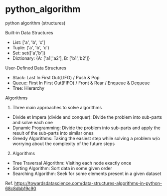 # python_algorithm
python algorithm (structures)

Built-in Data Structures
- List: ['a', 'b', 'c']
- Tuple: ('a', 'b', 'c')
- Set: set(['a','b'])
- Dictionary: {A: ['a1','a2'], B: ['b1','b2']}

User-Defined Data Structures
- Stack: Last In First Out(LIFO) / Push & Pop
- Queue: First In First Out(FIFO) / Front & Rear / Enqueue & Dequeue
- Tree: Hierarchy 

Algorithms
1. Three main approaches to solve algorithms
- Divide et Impera (divide and conquer): Divide the problem into sub-parts and solve each one
- Dynamic Programming: Divide the problem into sub-parts and apply the result of the sub-parts into similar ones
- Greedy Algorithms: Taking the easiest step while solving a problem w/o worrying about the complexity of the future steps
2. Algorithms
- Tree Traversal Algorithm: Visiting each node exactly once
- Sorting Algorithm: Sort data in some given order
- Searching Algorithm: Seek for some elements present in a given dataset

Ref. https://towardsdatascience.com/data-structures-algorithms-in-python-68c8dbb19c90
